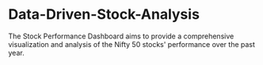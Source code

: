 # Data-Driven-Stock-Analysis
The Stock Performance Dashboard aims to provide a comprehensive visualization and analysis of the Nifty 50 stocks' performance over the past year. 
